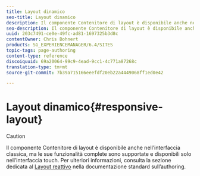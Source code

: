 ```yaml
---
title: Layout dinamico
seo-title: Layout dinamico
description: Il componente Contenitore di layout è disponibile anche nell’interfaccia classica, ma le sue funzionalità complete sono supportate e disponibili solo nell’interfaccia touch.
seo-description: Il componente Contenitore di layout è disponibile anche nell’interfaccia classica, ma le sue funzionalità complete sono supportate e disponibili solo nell’interfaccia touch.
uuid: 203c7491-ce0e-49fc-ad81-1697325b3d8c
contentOwner: Chris Bohnert
products: SG_EXPERIENCEMANAGER/6.4/SITES
topic-tags: page-authoring
content-type: reference
discoiquuid: 69a20064-99c9-4ead-9cc1-4c771a87268c
translation-type: tm+mt
source-git-commit: 7b39a715166eeefdf20eb22a4449068ff1ed0e42

---
```



# Layout dinamico{#responsive-layout}

>[!CAUTION]
>
>Il componente Contenitore di layout è disponibile anche nell’interfaccia classica, ma le sue funzionalità complete sono supportate e disponibili solo nell’interfaccia touch. Per ulteriori informazioni, consulta la sezione dedicata al [Layout reattivo](/help/sites-authoring/responsive-layout.md) nella documentazione standard sull’authoring.

